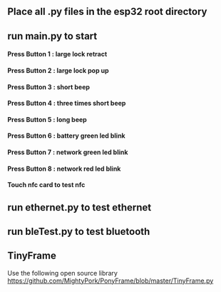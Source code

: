 ## Place all .py files in the esp32 root directory
## run main.py to start

#### Press Button 1 : large lock  retract
#### Press Button 2 : large lock  pop up
#### Press Button 3 : short beep
#### Press Button 4 : three times short beep
#### Press Button 5 : long beep
#### Press Button 6 : battery green led blink 
#### Press Button 7 : network green led blink 
#### Press Button 8 : network red led blink 

#### Touch nfc card to test nfc

## run ethernet.py to test ethernet 
## run bleTest.py to test bluetooth 

## TinyFrame
Use the following open source library
https://github.com/MightyPork/PonyFrame/blob/master/TinyFrame.py

